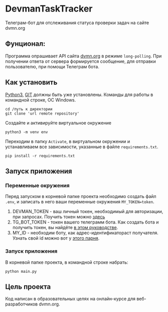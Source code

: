 # DevmanTaskTracker
Телеграм-бот для отслеживания статуса проверки задач на сайте dvmn.org

## Фунционал:
Программа опрашивает API сайта [dvmn.org](https://dvmn.org) в режиме `long-polling`.
При получении ответа от сервера формируется сообщение, для отправки пользователю, при помощи Телеграм бота.

## Как установить
[Python3](https://www.python.org/downloads/), [GIT](https://git-scm.com/downloads) должны быть уже установлены. Команды для работы в командной строке, ОС Windows.

    cd /путь к директории
    git clone 'url remote repository'
Создайте и активируйте виртуальное окружение

    python3 -m venv env
Переходим в папку `Activate`, в виртуальном окружении и устанавливаем все зависимости, указанные в файле `requirements.txt`.

    pip install -r requirements.txt

## Запуск приложения

### Переменные окружения

Перед запуском в корневой папке проекта необходимо создать файл `.env`, и записать в него ваши переменные окружения `MY_TOKEN=token`.  
1. DEVMAN_TOKEN - ваш личный токен, необходимый для авторизации, при запросах. Поучить токен можно [здесь](https://dvmn.org/api/docs/)
2. TG_BOT_TOKEN - токен вашего телеграмм бота. Как создать бота и получить токен, вы найдёте [в этом руководстве](https://mrtext.ru/botfather-kak-sozdat-bota-v-telegram-instrukcziya-na-russkom.html).
3. MY_ID - необходим боту, как адрес-идентификатораст получателя. Узнать свой id можно вот у [этого парня](@userinfobot).  
### Запуск приложения

В корневой папке проекта, в командной строке набрать:

    python main.py
    
## Цель проекта
Код написан в образовательных целях на онлайн-курсе для веб-разработчиков dvmn.org.